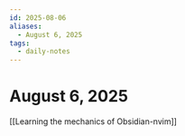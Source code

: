 ```yaml
---
id: 2025-08-06
aliases:
  - August 6, 2025
tags:
  - daily-notes
---
```


# August 6, 2025
[[Learning the mechanics of Obsidian-nvim]]


